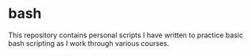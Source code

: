 # bash

This repository contains personal scripts I have written to practice basic bash scripting as I work through various courses.
